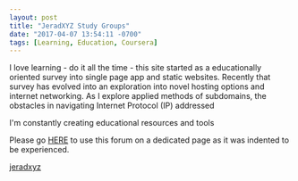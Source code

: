 ```yaml
---
layout: post
title: "JeradXYZ Study Groups"
date: "2017-04-07 13:54:11 -0700"
tags: [Learning, Education, Coursera]
---
```


I love learning - do it all the time - this site started as a educationally oriented survey into single page app and static websites. Recently that survey has evolved into an exploration into novel hosting options and internet networking. As I explore applied methods of subdomains, the obstacles in navigating Internet Protocol (IP) addressed

I'm constantly creating educational resources and tools

Please go [HERE](http://jerad.xyz/StudyGroups) to use this forum on a dedicated page as it was indented to be experienced.

<a class="muut" href="https://muut.com/i/jeradxyz">jeradxyz</a>
<script src="//cdn.muut.com/1/moot.min.js"></script>
